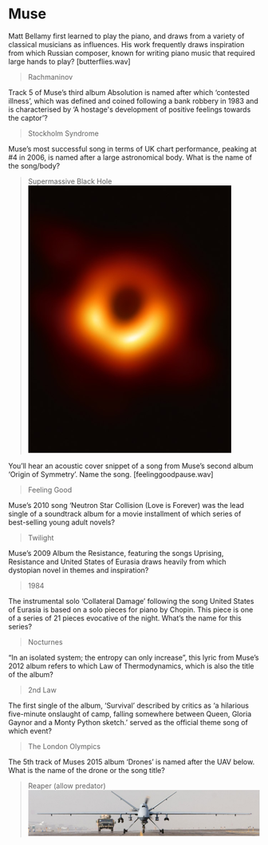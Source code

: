 # Muse

Matt Bellamy first learned to play the piano, and draws from a variety of classical musicians as influences. His work frequently draws inspiration from which Russian composer, known for writing piano music that required large hands to play? [butterflies.wav]
> Rachmaninov

Track 5 of Muse’s third album Absolution is named after which ‘contested illness’, which was defined and coined following a bank robbery in 1983 and is characterised by ‘A hostage's development of positive feelings towards the captor’?
> Stockholm Syndrome

Muse’s most successful song in terms of UK chart performance, peaking at #4 in 2006, is named after a large astronomical body. What is the name of the song/body?
> Supermassive Black Hole
![](media/supermassive.png)

You’ll hear an acoustic cover snippet of a song from Muse’s second album ‘Origin of Symmetry’. Name the song. [feelinggoodpause.wav]
> Feeling Good

Muse’s 2010 song ‘Neutron Star Collision (Love is Forever) was the lead single of a soundtrack album for a movie installment of which series of best-selling young adult novels?
> Twilight

Muse’s 2009 Album the Resistance, featuring the songs Uprising, Resistance and United States of Eurasia draws heavily from which dystopian novel in themes and inspiration?
> 1984

The instrumental solo ‘Collateral Damage’ following the song United States of Eurasia is based on a solo pieces for piano by Chopin.
This piece is one of a series of 21 pieces evocative of the night. What’s the name for this series?
> Nocturnes

“In an isolated system; the entropy can only increase”, this lyric from Muse’s 2012 album refers to which Law of Thermodynamics, which is also the title of the album?
> 2nd Law

The first single of the album, ‘Survival’ described by critics as ‘a hilarious five-minute onslaught of camp, falling somewhere between Queen, Gloria Gaynor and a Monty Python sketch.’ served as the official theme song of which event?
> The London Olympics

The 5th track of Muses 2015 album ‘Drones’ is named after the UAV below.
What is the name of the drone or the song title?
> Reaper (allow predator)
![](media/reaper.png)